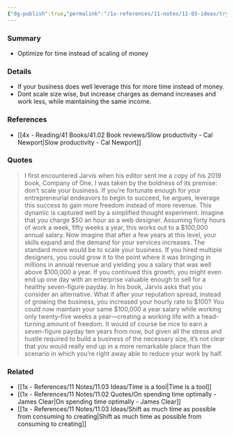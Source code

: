 ```yaml
---
{"dg-publish":true,"permalink":"/1x-references/11-notes/11-03-ideas/try-to-optimize-for-time-instead-of-for-money/","title":"Try to optimize for time instead of for money","created":"2025-03-02T20:00:31.446+03:00","updated":"2025-03-02T20:51:44.423+03:00"}
---
```



### Summary
- Optimize for time instead of scaling of money

### Details
- If your business does well leverage this for more time instead of money.
- Dont scale size wise, but increase charges as demand increases and work less, while maintaining the same income.

### References
- [[4x - Reading/41 Books/41.02 Book reviews/Slow productivity - Cal Newport\|Slow productivity - Cal Newport]]

### Quotes
> I first encountered Jarvis when his editor sent me a copy of his 2019 book, Company of One. I was taken by the boldness of its premise: don’t scale your business. If you’re fortunate enough for your entrepreneurial endeavors to begin to succeed, he argues, leverage this success to gain more freedom instead of more revenue. This dynamic is captured well by a simplified thought experiment. Imagine that you charge $50 an hour as a web designer. Assuming forty hours of work a week, fifty weeks a year, this works out to a $100,000 annual salary. Now imagine that after a few years at this level, your skills expand and the demand for your services increases. The standard move would be to scale your business. If you hired multiple designers, you could grow it to the point where it was bringing in millions in annual revenue and yielding you a salary that was well above $100,000 a year. If you continued this growth, you might even end up one day with an enterprise valuable enough to sell for a healthy seven-figure payday.
> In his book, Jarvis asks that you consider an alternative. What if after your reputation spread, instead of growing the business, you increased your hourly rate to $100? You could now maintain your same $100,000 a year salary while working only twenty-five weeks a year—creating a working life with a head-turning amount of freedom. It would of course be nice to earn a seven-figure payday ten years from now, but given all the stress and hustle required to build a business of the necessary size, it’s not clear that you would really end up in a more remarkable place than the scenario in which you’re right away able to reduce your work by half.


### Related
- [[1x - References/11 Notes/11.03 Ideas/Time is a tool\|Time is a tool]]
- [[1x - References/11 Notes/11.02 Quotes/On spending time optimally - James Clear\|On spending time optimally - James Clear]]
- [[1x - References/11 Notes/11.03 Ideas/Shift as much time as possible from consuming to creating\|Shift as much time as possible from consuming to creating]]